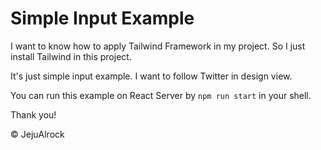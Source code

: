 # Simple Input Example

I want to know how to apply Tailwind Framework in my project.
So I just install Tailwind in this project.

It's just simple input example.
I want to follow Twitter in design view.

You can run this example on React Server by `npm run start` in your shell.

Thank you!

© JejuAlrock